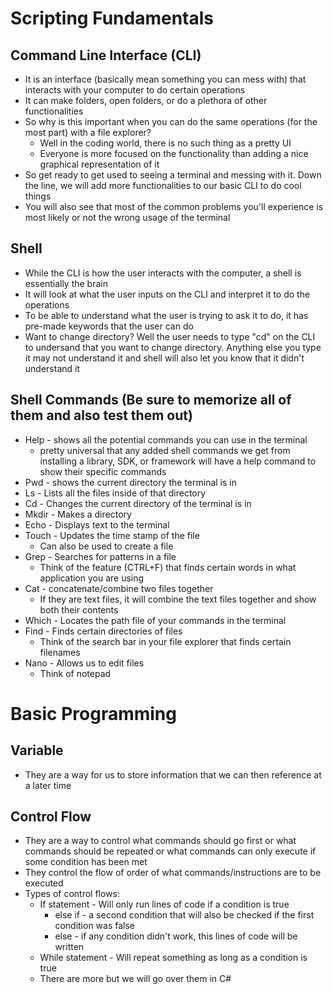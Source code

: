 # Scripting Fundamentals
## Command Line Interface (CLI)
* It is an interface (basically mean something you can mess with) that interacts with your computer to do certain operations
* It can make folders, open folders, or do a plethora of other functionalities
* So why is this important when you can do the same operations (for the most part) with a file explorer?
    * Well in the coding world, there is no such thing as a pretty UI
    * Everyone is more focused on the functionality than adding a nice graphical representation of it
* So get ready to get used to seeing a terminal and messing with it. Down the line, we will add more functionalities to our basic CLI to do cool things
* You will also see that most of the common problems you'll experience is most likely or not the wrong usage of the terminal

## Shell
* While the CLI is how the user interacts with the computer, a shell is essentially the brain
* It will look at what the user inputs on the CLI and interpret it to do the operations
* To be able to understand what the user is trying to ask it to do, it has pre-made keywords that the user can do
* Want to change directory? Well the user needs to type "cd" on the CLI to undersand that you want to change directory. Anything else you type it may not understand it and shell will also let you know that it didn't understand it

## Shell Commands (Be sure to memorize all of them and also test them out)
* Help - shows all the potential commands you can use in the terminal 
    * pretty universal that any added shell commands we get from installing a library, SDK, or framework will have a help command to show their specific commands
* Pwd - shows the current directory the terminal is in
* Ls - Lists all the files inside of that directory 
* Cd - Changes the current directory of the terminal is in
* Mkdir - Makes a directory
* Echo - Displays text to the terminal
* Touch - Updates the time stamp of the file
    * Can also be used to create a file
* Grep - Searches for patterns in a file
    * Think of the feature (CTRL+F) that finds certain words in what application you are using
* Cat - concatenate/combine two files together
    * If they are text files, it will combine the text files together and show both their contents
* Which - Locates the path file of your commands in the terminal
* Find - Finds certain directories of files
    * Think of the search bar in your file explorer that finds certain filenames
* Nano - Allows us to edit files
    * Think of notepad

# Basic Programming
## Variable
* They are a way for us to store information that we can then reference at a later time

## Control Flow
* They are a way to control what commands should go first or what commands should be repeated or what commands can only execute if some condition has been met
* They control the flow of order of what commands/instructions are to be executed
* Types of control flows:
    * If statement - Will only run lines of code if a condition is true
        * else if - a second condition that will also be checked if the first condition was false
        * else - if any condition didn't work, this lines of code will be written
    * While statement - Will repeat something as long as a condition is true
    * There are more but we will go over them in C#

